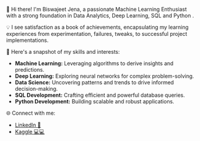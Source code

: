 👋 Hi there! I'm Biswajeet Jena, a passionate Machine Learning Enthusiast with a strong foundation in Data Analytics, Deep Learning, SQL and Python .

💡 I see satisfaction as a book of achievements, encapsulating my learning experiences from experimentation, failures, tweaks, to successful project implementations.

🚀 Here's a snapshot of my skills and interests:
- **Machine Learning:** Leveraging algorithms to derive insights and predictions.
- **Deep Learning:** Exploring neural networks for complex problem-solving.
- **Data Science:** Uncovering patterns and trends to drive informed decision-making.
- **SQL Development:** Crafting efficient and powerful database queries.
- **Python Development:** Building scalable and robust applications.

🌐 Connect with me:
- [LinkedIn 💼](https://www.linkedin.com/in/biswajeet-jena-250541226/)
- [Kaggle 💻💻](https://www.kaggle.com/biswajeetjena7)


